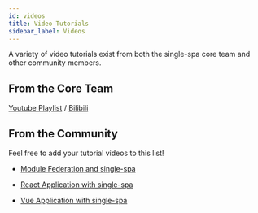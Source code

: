 ```yaml
---
id: videos
title: Video Tutorials
sidebar_label: Videos
---
```


A variety of video tutorials exist from both the single-spa core team and other community members.

## From the Core Team

[Youtube Playlist](https://www.youtube.com/playlist?list=PLLUD8RtHvsAOhtHnyGx57EYXoaNsxGrTU) / [Bilibili](https://space.bilibili.com/495254378)

## From the Community

Feel free to add your tutorial videos to this list!

- [Module Federation and single-spa](https://www.youtube.com/watch?v=wxnwPLLIJCY)

- [React Application with single-spa](https://youtu.be/pp7feFgUn9U?feature=shared)

- [Vue Application with single-spa](https://youtu.be/3j1j9oN1T58?feature=shared)
